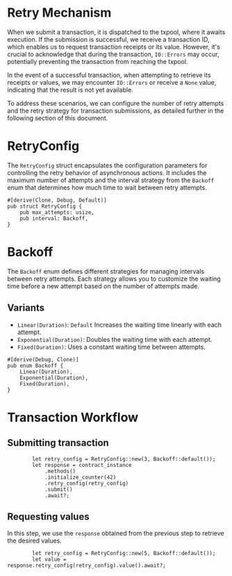 # Retry Mechanism

When we submit a transaction, it is dispatched to the txpool, where it awaits execution. If the submission is successful, we receive a transaction ID, which enables us to request transaction receipts or its value. However,
it's crucial to acknowledge that during the transaction, `IO::Errors` may occur, potentially preventing the transaction from reaching the txpool.

In the event of a successful transaction, when attempting to retrieve its receipts or values, we may encounter `IO::Errors` or receive a `None` value, indicating that the result is not yet available.

To address these scenarios, we can configure the number of retry attempts and the retry strategy for transaction submissions, as detailed further in the following section of this document.
 
# RetryConfig

The `RetryConfig` struct encapsulates the configuration parameters for controlling the retry behavior 
of asynchronous actions. It includes the maximum number of attempts and the interval strategy from 
the `Backoff` enum that determines how much time to wait between retry attempts.

```rust, ignore
#[derive(Clone, Debug, Default)]
pub struct RetryConfig {
    pub max_attempts: usize,
    pub interval: Backoff,
}
```

# Backoff

The `Backoff` enum defines different strategies for managing intervals between retry attempts.
Each strategy allows you to customize the waiting time before a new attempt based on the
number of attempts made.

## Variants
- `Linear(Duration)`: `Default` Increases the waiting time linearly with each attempt.
- `Exponential(Duration)`: Doubles the waiting time with each attempt.
- `Fixed(Duration)`: Uses a constant waiting time between attempts.

```rust, ignore
#[derive(Debug, Clone)]
pub enum Backoff {
    Linear(Duration),
    Exponential(Duration),
    Fixed(Duration),
}
```

# Transaction Workflow

## Submitting transaction

```rust, ignore
        let retry_config = RetryConfig::new(3, Backoff::default());
        let response = contract_instance
            .methods()
            .initialize_counter(42)
            .retry_config(retry_config)
            .submit()
            .await?;
```
## Requesting values
In this step, we use the `response` obtained from the previous step to retrieve the desired values.
```rust, ignore
        let retry_config = RetryConfig::new(5, Backoff::default());
        let value = response.retry_config(retry_config).value().await?;
```